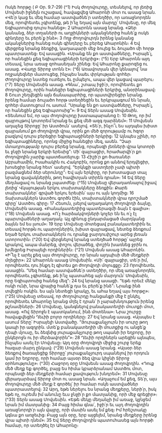 
Ոսկե հորթը
( Բ Օր. 9.7-29)
(^1) Իսկ ժողովուրդը, տեսնելով, որ լեռից Մովսեսի իջնելն ուշացավ, հավաքվեց Ահարոնի մոտ ու ասաց նրան. «Վե՛ր
կաց եւ մեզ համար աստվածնե՛ր ստեղծիր, որ առաջնորդեն մեզ, որովհետեւ չգիտենք, թե ի՛նչ եղավ այն մարդը՝ Մովսեսը,
որ մեզ Եգիպտոսից դուրս հանեց»։ 2 Ահարոնն ասաց նրանց. «Ձեր կանանց, ձեր տղաների ու աղջիկների ականջներից
հանե՛ք ոսկե գինդերը եւ բերե՛ք ինձ»։ 3 Ողջ ժողովուրդն իրենց կանանց ականջներից հանեց ոսկե գինդերը եւ բերեց
Ահարոնին։ 4 Եվ վերցրեց նրանց ձեռքից, կաղապարի մեջ ձուլեց եւ ձուլածո մի հորթ պատրաստեց։ Եվ ասացին. «Սրանք
են քո աստվածները, Իսրայե՛լ, որ հանեցին քեզ եգիպտացիների երկրից»։
(^5) Երբ Ահարոնն այդ տեսավ, նրա առաջ զոհասեղան շինեց։ Եվ Ահարոնը քարոզեց ու ասաց. «Վաղը Տիրոջ տոնն է»։
(^6) Առավոտյան վեր կենալով՝ նա ողջակեզներ մատուցեց, ինչպես նաեւ փրկության զոհեր։ Ժողովուրդը նստեց ուտելու եւ
ըմպելու, ապա վեր կացավ պարելու։
(^7) Տերը Մովսեսին ասաց. «Գնա՛, շտապ իջի՛ր, որովհետեւ քո ժողովուրդը, որին հանեցիր եգիպտացիների երկրից,
անօրինացավ։ 8 Շուտ շեղվեցին այն ճանապարհից, որ պատվիրեցիր նրանց. իրենց համար ձուլածո հորթ ստեղծեցին եւ
երկրպագում են նրան, զոհեր մատուցում ու ասում. “Սրանք են քո աստվածները, Իսրայե՛լ, որ հանեցին քեզ
Եգիպտոսից”»։ 9 Եվ Տերն ասաց Մովսեսին. «Տեսնում եմ, որ այս ժողովուրդը խստապարանոց է։ 10 Թող, որ իմ
զայրույթով կոտորեմ նրանց եւ քեզ մեծ ազգ դարձնեմ»։ 11 Մովսեսն աղաչեց Տիրոջը՝ իր Աստծուն՝ ասելով. «Տե՛ր, ինչո՞ւ
ես այդպես խիստ զայրանում քո ժողովրդի վրա, որին քո մեծ զորությամբ ու հզոր բազկով դուրս բերեցիր
եգիպտացիների երկրից։ 12 Այնպես չլինի, որ եգիպտացիները, որոնց միջից հանեցիր մեզ, ասեն. “Չար մտադրությամբ
դուրս բերեց նրանց, որպեսզի լեռների վրա կոտորի եւ ջնջի նրանց երկրի երեսից”։ Մի՛ զայրացիր, հրաժարվի՛ր քո
ժողովրդին չարիք պատճառելուց։ 13 Հիշի՛ր քո ծառաներ Աբրահամին, Իսահակին ու Հակոբին, որոնց քո անձով
երդվեցիր, խոսեցիր նրանց հետ՝ ասելով. “Երկնքի աստղերի չափ պիտի բազմացնեմ ձեր սերունդը”։ Եվ այն երկիրը, որ
խոստացար տալ նրանց զավակներին, թող հավիտյան տիրեն դրան»։ 14 Եվ Տերը մեղմացավ ու նրանց չպատժեց։
(^15) Մովսեսը վերադառնալով իջավ լեռից՝ Վկայության երկու տախտակները ձեռքին։ Քարե տախտակներ՝ գրված
երկու երեսին՝ այս ու այն կողմից։ 16 Տախտակներն Աստծու գործն էին, տախտակների վրա դրոշմած գիրը՝ Աստծու
գիրը։ 17 Հեսուն, լսելով աղաղակող ժողովրդի ձայնը, Մովսեսին ասաց. «Բանակատեղիից պատերազմի ձայն է գալիս»։
(^18) Մովսեսն ասաց. «Ո՛չ հարձակվողների կոչեր են եւ ո՛չ էլ պարտվածների աղաղակ։ Այլ գինուց ընդարմացած մարդկանց
ձայնն եմ ես լսում»։ 19 Երբ Մովսեսը մոտեցավ բանակատեղիին եւ տեսավ հորթն ու պարողներին, խիստ զայրացավ,
նետեց ձեռքում եղած երկու տախտակներն ու դրանք ջարդուփշուր արեց լեռան ստորոտին։
(^20) Եվ վերցնելով նրանց ստեղծած հորթը՝ այրեց կրակով, ապա մանրեց, փոշու վերածեց, փոշին խառնեց ջրին ու
խմեցրեց Իսրայելի որդիներին։
(^21) Մովսեսն ասաց Ահարոնին. «Ի՞նչ է արել քեզ այս ժողովուրդը, որ նրան այդպիսի մեծ մեղքերի մղեցիր»։ 22 Ահարոնն
ասաց Մովսեսին. «Մի՛ զայրացիր, տե՛ր իմ, որովհետեւ դու ինքդ էլ գիտես քո ժողովրդի մոլուցքը։ 23 Որովհետեւ ասացին.
“Մեզ համար աստվածնե՛ր ստեղծիր, որ մեզ առաջնորդեն, որովհետեւ չգիտենք, թե ի՛նչ պատահեց այն մարդուն՝
Մովսեսին, որը Եգիպտոսից հանեց մեզ”։ 24 Եվ նրանց ասացի. “Եթե որեւէ մեկը ոսկի ունի, նրա վրայից հանե՛ք դա եւ
բերե՛ք ինձ”։ Նրանք ինձ տվեցին ոսկին. ես այն նետեցի կրակը, եւ ահա եղավ այս հորթը»։
(^25) Մովսեսը տեսավ, որ ժողովուրդը հանցանքի մեջ է ընկել, որովհետեւ Ահարոնը նրանց մղել է դրան՝ ի
չարախնդություն իրենց թշնամիների։ 26 Մովսեսը, կանգնելով բանակատեղիի մուտքի մոտ, ասաց. «Ով Տիրոջն է
պատկանում, ինձ մոտենա»։ Նրա շուրջը հավաքվեցին Ղեւիի բոլոր որդիները։ 27 Եվ նրանց ասաց. «Այսպես է ասում
Տերը՝ Իսրայելի Աստվածը. “Յուրաքանչյուրն իր սուրը թող կապի իր ազդրին. մտե՛ք բանակատեղիի մի մուտքից ու
անցե՛ք դեպի մյուսը, եւ ձեզնից յուրաքանչյուրը թող սպանի իր եղբորը, իր ընկերոջն ու իր մերձավորին”»։ 28 Ղեւիի
որդիներն արեցին այնպես, ինչպես ասել էր Մովսեսը։ Այդ օրը ժողովրդի միջից շուրջ երեք հազար մարդ ընկավ։
(^29) Մովսեսն ասաց նրանց. «Այսօր ձեր ձեռքով ծառայեցիք Տիրոջը՝ յուրաքանչյուրդ սպանելով իր որդուն կամ իր եղբորը,
որի համար այսօր ձեզ վրա կիջնի Տիրոջ օրհնությունը»։
(^30) Հաջորդ օրը Մովսեսն ասաց ժողովրդին. «Դուք մեծ մեղք եք գործել, բայց ես հիմա կբարձրանամ Աստծու մոտ,
որպեսզի ձեր մեղքերի համար քավություն խնդրեմ»։ 31 Մովսեսը վերադարձավ Տիրոջ մոտ ու ասաց նրան. «Աղաչում եմ
քեզ, Տե՛ր, այս ժողովուրդը մեծ մեղք է գործել՝ իր համար ոսկե աստվածներ պատրաստելով։ 32 Արդ, եթե ներելու ես
նրանց մեղքերը, ների՛ր, իսկ եթե ոչ, ուրեմն իմ անունը եւս ջնջի՛ր քո մատյանից, որի մեջ գրեցիր»։
(^33) Տերն ասաց Մովսեսին. «Եթե մեկը մեղանչի իմ առաջ, կջնջեմ նրան իմ մատյանից։ 34 Բայց հիմա գնա՛, իջի՛ր եւ այդ
ժողովրդին առաջնորդի՛ր այն վայրը, որի մասին ասել եմ քեզ։ Իմ հրեշտակը կգնա քո առջեւից։ Բայց այն օրը, երբ
այցելեմ, նրանց մեղքերը իրենց վրա պիտի դնեմ»։ 35 Եվ Տերը ժողովրդին պատուհասեց այն հորթի համար, որ ստեղծել
էր Ահարոնը։
